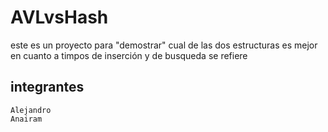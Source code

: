 # AVLvsHash
este es un proyecto para "demostrar" cual de las dos estructuras es mejor en cuanto a timpos de inserción y de busqueda se refiere

## integrantes 
    Alejandro 
    Anairam
    
